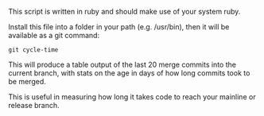 This script is written in ruby and should make use of your system ruby.

Install this file into a folder in your path (e.g. /usr/bin), then it will
be available as a git command:

    git cycle-time

This will produce a table output of the last 20 merge commits into the current
branch, with stats on the age in days of how long commits took to be merged.

This is useful in measuring how long it takes code to reach your mainline or
release branch.
